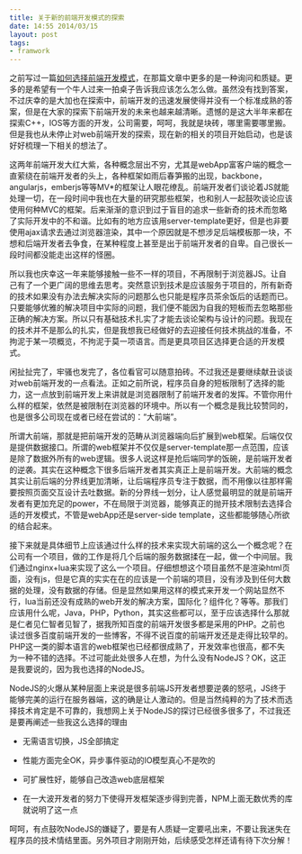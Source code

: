 ```yaml
---
title: 关于新的前端开发模式的探索
date: 14:55 2014/03/15
layout: post
tags:
- framwork
---
```

之前写过一篇[如何选择前端开发模式](/2013/2013-05-08-%E5%A6%82%E4%BD%95%E9%80%89%E6%8B%A9%E5%89%8D%E7%AB%AF%E5%BC%80%E5%8F%91%E6%A8%A1%E5%BC%8F%EF%BC%9F)，在那篇文章中更多的是一种询问和质疑。更多的是希望有一个牛人过来一拍桌子告诉我应该怎么怎么做。虽然没有找到答案，不过庆幸的是大加也在探索中，前端开发的迅速发展使得并没有一个标准成熟的答案，但是在大家的探索下前端开发的未来也越来越清晰。遗憾的是这大半年来都在探索C++，IOS等方面的开发，公司需要，呵呵，我就是块砖，哪里需要哪里搬。但是我也从未停止对web前端开发的探索，现在新的相关的项目开始启动，也是该好好梳理一下相关的想法了。

这两年前端开发大红大紫，各种概念层出不穷，尤其是webApp富客户端的概念一直萦绕在前端开发者的头上，各种框架如雨后春笋搬的出现，backbone，angularjs，emberjs等等MV*的框架让人眼花缭乱。前端开发者们谈论着JS就能处理一切，在一段时间中我也在大量的研究那些框架，也和别人一起鼓吹谈论应该使用何种MVC的框架。后来渐渐的意识到过于盲目的追求一些新奇的技术而忽略了实际开发中的不和谐。比如有的地方应该用server-template更好，但是也非要使用ajax请求去通过浏览器渲染，其中一个原因就是不想涉足后端模板那一块，不想和后端开发者去争食，在某种程度上甚至是出于前端开发者的自卑。自己很长一段时间都没能走出这样的怪圈。  


所以我也庆幸这一年来能够接触一些不一样的项目，不再限制于浏览器JS。让自己有了一个更广阔的思维去思考。突然意识到技术是应该服务于项目的，所有新奇的技术如果没有办法去解决实际的问题那么也只能是程序员茶余饭后的话题而已。只要能够优雅的解决项目中实际的问题，我们便不能因为自我的短板而去忽略那些正确的解决方案。所以只有基础技术扎实了才能去谈论架构与设计的问题。我现在的技术并不是那么的扎实，但是我想我已经做好的去迎接任何技术挑战的准备，不拘泥于某一项概览，不拘泥于莫一项语言。而是更具项目区选择更合适的开发模式。

闲扯扯完了，牢骚也发完了，各位看官可以随意拍砖。不过我还是要继续献丑谈谈对web前端开发的一点看法。正如之前所说，程序员自身的短板限制了选择的能力，这一点放到前端开发上来讲就是浏览器限制了前端开发者的发挥。不管你用什么样的框架，依然是被限制在浏览器的环境中。所以有一个概念是我比较赞同的，也是很多公司现在或者已经在尝试的：“大前端”。

所谓大前端，那就是把前端开发的范畴从浏览器端向后扩展到web框架。后端仅仅是提供数据接口。所谓的web框架并不仅仅是server-template那一点范围，应该是除了数据外所有的web逻辑。很多人说这样是抢后端同学的饭碗，是前端开发者的逆袭。其实在这种概念下很多后端开发者其实真正上是前端开发。大前端的概念其实让前后端的分界线更加清晰，让后端程序员专注于数据，而不用像以往那样需要按照页面交互设计去吐数据。新的分界线一划分，让人感觉最明显的就是前端开发者有更加充足的power，不在局限于浏览器，能够真正的抛开技术限制去选择合适的开发模式，不管是webApp还是server-side template，这些都能够随心所欲的结合起来。

接下来就是具体细节上应该通过什么样的技术来实现大前端的这么一个概念呢？在公司有一个项目，做的工作是将几个后端的服务数据揉在一起，做一个中间层。我们通过nginx+lua来实现了这么一个项目。仔细想想这个项目虽然不是渲染html页面，没有js，但是它真的实实在在的应该是一个前端的项目，没有涉及到任何大数据的处理，没有数据的存储。但是显然如果用这样的模式来开发一个网站显然不行，lua当前还没有成熟的web开发的解决方案，国际化？组件化？等等。那我们应该用什么呢，Java，PHP，Python，其实这些都可以，至于应该选择什么那就是仁者见仁智者见智了，据我所知百度的前端开发很多都是采用的PHP。之前也读过很多百度前端开发的一些博客，不得不说百度的前端开发还是走得比较早的。PHP这一类的脚本语言的web框架也已经都很成熟了，开发效率也很高，都不失为一种不错的选择。不过可能此处很多人在想，为什么没有NodeJS？OK，这正是我要说的，因为我也选择的NodeJS。

NodeJS的火爆从某种层面上来说是很多前端JS开发者想要逆袭的怒吼，JS终于能够完美的运行在服务器端，这的确是让人激动的。但是当然纯粹的为了技术而选择技术肯定是不可靠的，我想网上关于NodeJS的探讨已经很多很多了，不过我还是要再阐述一些我这么选择的理由

*   无需语言切换，JS全部搞定

*   性能方面完全OK，异步事件驱动的IO模型真心不是吹的

*   可扩展性好，能够自己改造web底层框架

*   在一大波开发者的努力下使得开发框架逐步得到完善，NPM上面无数优秀的库就说明了这一点


呵呵，有点鼓吹NodeJS的嫌疑了，要是有人质疑一定要吼出来，不要让我迷失在程序员的技术情结里面。另外项目才刚刚开始，后续感受怎样还请有待下次分解！